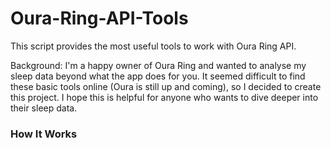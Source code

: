 # Oura-Ring-API-Tools

This script provides the most useful tools to work with Oura Ring API.

Background: I'm a happy owner of Oura Ring and wanted to analyse my sleep data beyond what the app does for you. It seemed difficult to find these basic tools online (Oura is still up and coming), so I decided to create this project. I hope this is helpful for anyone who wants to dive deeper into their sleep data.

### How It Works
